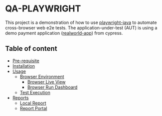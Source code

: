QA-PLAYWRIGHT
=============

This project is a demonstration of how to use [playwright-java] to automate cross-browser web e2e tests.
The application-under-test (AUT) is using a demo payment application ([realworld-app]) from cypress. 

## Table of content

- [Pre-requisite](#pre-requisite)
- [Installation](#installation)
- [Usage](#usage)
  - [Browser Environment](#browser-environment)
    - [Browser Live View](#browser-live-view)
    - [Browser Run Dashboard](#browser-run-dashboard)
  - [Test Execution](#test-execution)
- [Reports](#reports)
  - [Local Report](#local-report)
  - [Report Portal](#report-portal)











[//]: #
[playwright-java]: https://github.com/microsoft/playwright-java
[realworld-app]: https://github.com/cypress-io/cypress-realworld-app
